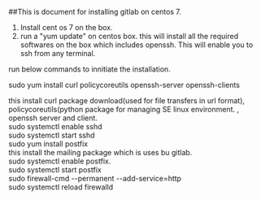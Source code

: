 ##This is document for installing gitlab on centos 7.

1. Install cent os 7 on the box.
2. run a "yum update" on centos box.
this will install all the required softwares on  the box  which includes openssh. This will enable you to ssh from any terminal.

run below commands to innitiate the installation.

sudo yum install curl policycoreutils openssh-server openssh-clients

this install curl package download(used for file transfers in url format), policycoreutils(python package for managing SE linux environment. , openssh server and client. <br />
sudo systemctl enable sshd <br />
sudo systemctl start sshd <br />
sudo yum install postfix <br />
this install the mailing package which is uses bu gitlab.<br />
sudo systemctl enable postfix.<br />
sudo systemctl start postfix<br />
sudo firewall-cmd --permanent --add-service=http<br />
sudo systemctl reload firewalld<br />



